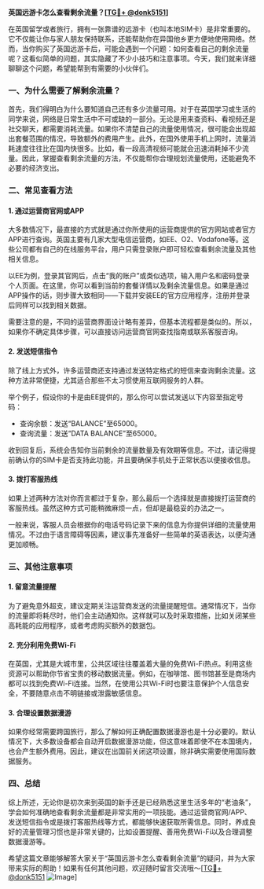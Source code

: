 **英国远游卡怎么查看剩余流量？[[TG💪+ @donk5151](https://t.me/s/donk5151)]**

在英国留学或者旅行，拥有一张靠谱的远游卡（也叫本地SIM卡）是非常重要的。它不仅能让你与家人朋友保持联系，还能帮助你在异国他乡更方便地使用网络。然而，当你购买了英国远游卡后，可能会遇到一个问题：如何查看自己的剩余流量呢？这看似简单的问题，其实隐藏了不少小技巧和注意事项。今天，我们就来详细聊聊这个问题，希望能帮到有需要的小伙伴们。

### 一、为什么需要了解剩余流量？

首先，我们得明白为什么要知道自己还有多少流量可用。对于在英国学习或生活的同学来说，网络是日常生活中不可或缺的一部分。无论是用来查资料、看视频还是社交聊天，都需要消耗流量。如果你不清楚自己的流量使用情况，很可能会出现超出套餐范围的情况，导致额外的费用产生。此外，在国外使用手机上网时，流量消耗速度往往比在国内快很多。比如，看一段高清视频可能就会迅速消耗掉不少流量。因此，掌握查看剩余流量的方法，不仅能帮你合理规划流量使用，还能避免不必要的经济支出。

### 二、常见查看方法

#### 1. **通过运营商官网或APP**
  
大多数情况下，最直接的方式就是通过你所使用的运营商提供的官方网站或者官方APP进行查询。英国主要有几家大型电信运营商，如EE、O2、Vodafone等。这些公司都有自己的在线服务平台，用户只需登录账户即可轻松查看剩余流量及其他相关信息。

以EE为例，登录其官网后，点击“我的账户”或类似选项，输入用户名和密码登录个人页面。在这里，你可以看到当前的套餐详情以及剩余流量信息。如果是通过APP操作的话，则步骤大致相同——下载并安装EE的官方应用程序，注册并登录后同样可以找到相关数据。

需要注意的是，不同的运营商界面设计略有差异，但基本流程都是类似的。所以，如果你不确定具体步骤，可以直接访问运营商官网查找指南或联系客服咨询。

#### 2. **发送短信指令**

除了线上方式外，许多运营商还支持通过发送特定格式的短信来查询剩余流量。这种方法非常便捷，尤其适合那些不太习惯使用互联网服务的人群。

举个例子，假设你的卡是由EE提供的，那么你可以尝试发送以下内容至指定号码：
- 查询余额：发送“BALANCE”至65000。
- 查询流量：发送“DATA BALANCE”至65000。

收到回复后，系统会告知你当前剩余的流量数量及有效期等信息。不过，请记得提前确认你的SIM卡是否支持此功能，并且要确保手机处于正常状态以便接收信息。

#### 3. **拨打客服热线**

如果上述两种方法对你而言都过于复杂，那么最后一个选择就是直接拨打运营商的客服热线。虽然这种方式可能稍微麻烦一点，但却是最稳妥的办法之一。

一般来说，客服人员会根据你的电话号码记录下来的信息为你提供详细的流量使用情况。不过由于语言障碍等因素，建议事先准备好一些简单的英语表达，以便沟通更加顺畅。

### 三、其他注意事项

#### 1. **留意流量提醒**

为了避免意外超支，建议定期关注运营商发送的流量提醒短信。通常情况下，当你的流量即将耗尽时，他们会主动通知你。这样就可以及时采取措施，比如关闭某些高耗能的应用程序，或者考虑购买额外的数据包。

#### 2. **充分利用免费Wi-Fi**

在英国，尤其是大城市里，公共区域往往覆盖着大量的免费Wi-Fi热点。利用这些资源可以帮助你节省宝贵的移动数据流量。例如，在咖啡馆、图书馆甚至是商场内都可以找到免费Wi-Fi连接。当然，在使用公共Wi-Fi时也要注意保护个人信息安全，不要随意点击不明链接或泄露敏感信息。

#### 3. **合理设置数据漫游**

如果你经常需要跨国旅行，那么了解如何正确配置数据漫游也是十分必要的。默认情况下，大多数设备都会自动开启数据漫游功能，但这意味着即使不在本国境内，也会产生额外费用。因此，建议在出国前关闭这项设置，除非确实需要使用国际数据服务。

### 四、总结

综上所述，无论你是初次来到英国的新手还是已经熟悉这里生活多年的“老油条”，学会如何准确地查看剩余流量都是非常实用的一项技能。通过运营商官网/APP、发送短信指令或是拨打客服热线等方式，都能够快速获取所需信息。同时，养成良好的流量管理习惯也是非常关键的，比如设置提醒、善用免费Wi-Fi以及合理调整数据漫游等。

希望这篇文章能够解答大家关于“英国远游卡怎么查看剩余流量”的疑问，并为大家带来实际的帮助！如果有任何其他问题，欢迎随时留言交流哦～[[TG💪+ @donk5151](https://t.me/s/donk5151) ![Image](https://i.postimg.cc/rwNCRYN7/Snipaste-2025-04-30-17-27-05.png)]